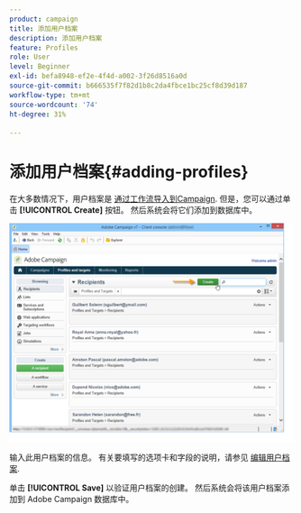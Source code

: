 ```yaml
---
product: campaign
title: 添加用户档案
description: 添加用户档案
feature: Profiles
role: User
level: Beginner
exl-id: befa8948-ef2e-4f4d-a002-3f26d8516a0d
source-git-commit: b666535f7f82d1b8c2da4fbce1bc25cf8d39d187
workflow-type: tm+mt
source-wordcount: '74'
ht-degree: 31%

---
```


# 添加用户档案{#adding-profiles}



在大多数情况下，用户档案是 [通过工作流导入到Campaign](../../platform/using/import-export-workflows.md). 但是，您可以通过单击 **[!UICONTROL Create]** 按钮。 然后系统会将它们添加到数据库中。

![](assets/s_ncs_user_profile_add.png)

输入此用户档案的信息。 有关要填写的选项卡和字段的说明，请参见 [编辑用户档案](../../platform/using/editing-a-profile.md).

单击 **[!UICONTROL Save]** 以验证用户档案的创建。 然后系统会将该用户档案添加到 Adobe Campaign 数据库中。
